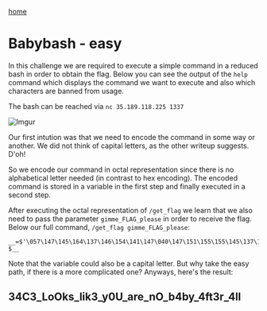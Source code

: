 [home](https://adminadminctf.github.io/ctf/)

# Babybash - easy
In this challenge we are required to execute a simple command in a reduced bash in order to obtain the flag.
Below you can see the output of the `help` command which displays the command we want to execute and also which characters are banned from usage.

The bash can be reached via `nc 35.189.118.225 1337` 

![Imgur](https://i.imgur.com/QmYnl3a.png)

Our first intution was that we need to encode the command in some way or another. We did not think of capital letters, as the other writeup suggests. D'oh!

So we encode our command in octal representation since there is no alphabetical letter needed (in contrast to hex encoding). The encoded command is stored in a variable in the first step and finally executed in a second step.

After executing the octal representation of `/get_flag` we learn that we also need to pass the parameter `gimme_FLAG_please` in order to receive the flag. Below our full command, `/get_flag gimme_FLAG_please`:

```
__=$'\057\147\145\164\137\146\154\141\147\040\147\151\155\155\145\137\106\114\101\107\137\160\154\145\141\163\145'; $__
```

Note that the variable could also be a capital letter. But why take the easy path, if there is a more complicated one? Anyways, here's the result:

## 34C3_LoOks_lik3_y0U_are_nO_b4by_4ft3r_4ll
